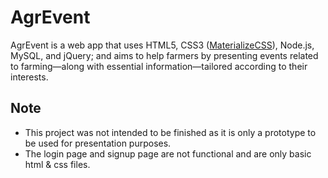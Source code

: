 # AgrEvent
AgrEvent is a web app that uses HTML5, CSS3 ([MaterializeCSS](http://materializecss.com)), Node.js, MySQL, and jQuery; and aims to help farmers by presenting events related to farming—along with essential information—tailored according to their interests.

## Note
* This project was not intended to be finished as it is only a prototype to be used for presentation purposes.
* The login page and signup page are not functional and are only basic html & css files.